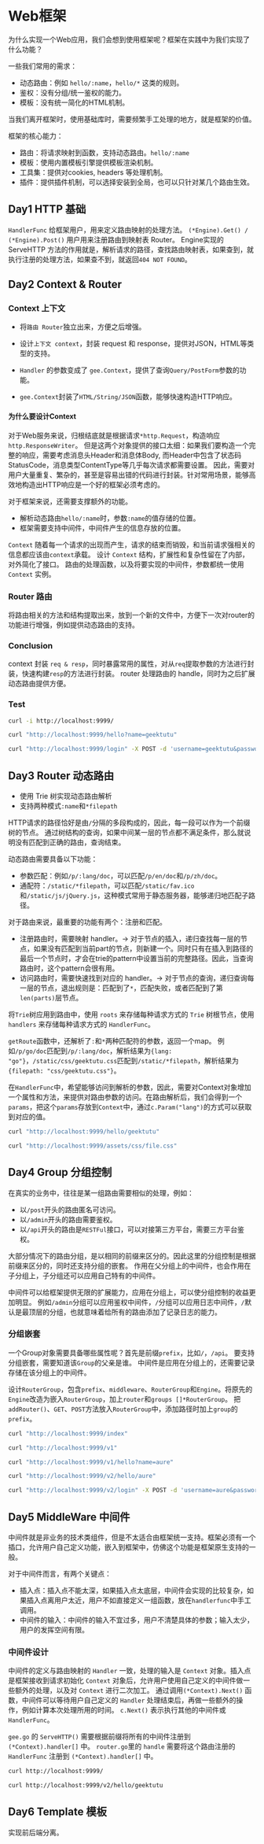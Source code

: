# Web框架

为什么实现一个Web应用，我们会想到使用框架呢？框架在实践中为我们实现了什么功能？

一些我们常用的需求：

- 动态路由：例如 `hello/:name`，`hello/*` 这类的规则。
- 鉴权：没有分组/统一鉴权的能力。
- 模板：没有统一简化的HTML机制。

当我们离开框架时，使用基础库时，需要频繁手工处理的地方，就是框架的价值。

框架的核心能力：

- 路由：将请求映射到函数，支持动态路由。`hello/:name`
- 模板：使用内置模板引擎提供模板渲染机制。
- 工具集：提供对cookies, headers 等处理机制。
- 插件：提供插件机制，可以选择安装到全局，也可以只针对某几个路由生效。

## Day1 HTTP 基础

`HandlerFunc` 给框架用户，用来定义路由映射的处理方法。
`(*Engine).Get() / (*Engine).Post()` 用户用来注册路由到映射表 Router。
Engine实现的 ServeHTTP 方法的作用就是，解析请求的路径，查找路由映射表，如果查到，就执行注册的处理方法，如果查不到，就返回`404 NOT FOUND`。

## Day2 Context & Router

### Context 上下文

- 将`路由 Router`独立出来，方便之后增强。
- 设计`上下文 context`，封装 request 和 response，提供对JSON，HTML等类型的支持。

- `Handler` 的参数变成了 `gee.Context`，提供了查询`Query/PostForm`参数的功能。
- `gee.Context`封装了`HTML/String/JSON`函数，能够快速构造HTTP响应。

#### 为什么要设计Context

对于Web服务来说，归根结底就是根据请求`*http.Request`，构造响应`http.ResponseWriter`。
但是这两个对象提供的接口太细：如果我们要构造一个完整的响应，需要考虑消息头Header和消息体Body,
而Header中包含了状态码StatusCode，消息类型ContentType等几乎每次请求都需要设置。
因此，需要对用户大量重复、繁杂的，甚至是容易出错的代码进行封装。针对常用场景，能够高效地构造出HTTP响应是一个好的框架必须考虑的。

对于框架来说，还需要支撑额外的功能。

- 解析动态路由`hello/:name`时，参数`:name`的值存储的位置。
- 框架需要支持中间件，中间件产生的信息存放的位置。

`Context` 随着每一个请求的出现而产生，请求的结束而销毁，和当前请求强相关的信息都应该由`context`承载。
设计 `Context` 结构，扩展性和复杂性留在了内部，对外简化了接口。
路由的处理函数，以及将要实现的中间件，参数都统一使用 `Context` 实例。

### Router 路由

将路由相关的方法和结构提取出来，放到一个新的文件中，方便下一次对router的功能进行增强，例如提供动态路由的支持。

### Conclusion

context 封装 `req & resp`，同时暴露常用的属性，对从`req`提取参数的方法进行封装，快速构建`resp`的方法进行封装。
router 处理路由的 handle，同时为之后扩展动态路由提供方便。

### Test

```bash
curl -i http://localhost:9999/

curl "http://localhost:9999/hello?name=geektutu"

curl "http://localhost:9999/login" -X POST -d 'username=geektutu&password=1234'
```

## Day3 Router 动态路由

- 使用 Trie 树实现动态路由解析
- 支持两种模式`:name`和`*filepath`

HTTP请求的路径恰好是由`/`分隔的多段构成的，因此，每一段可以作为一个前缀树的节点。
通过树结构的查询，如果中间某一层的节点都不满足条件，那么就说明没有匹配到正确的路由，查询结束。

动态路由需要具备以下功能：

- 参数匹配：例如`/p/:lang/doc`，可以匹配`/p/en/doc`和`/p/zh/doc`。
- 通配符：`/static/*filepath`，可以匹配`/static/fav.ico`和`/static/js/jQuery.js`，这种模式常用于静态服务器，能够递归地匹配子路径。

对于路由来说，最重要的功能有两个：注册和匹配。

- 注册路由时，需要映射 handler。-> 对于节点的插入，递归查找每一层的节点，如果没有匹配到当前part的节点，则新建一个。同时只有在插入到路径的最后一个节点时，才会在trie的pattern中设置当前的完整路径。因此，当查询路由时，这个pattern会很有用。
- 访问路由时，需要快速找到对应的 handler。-> 对于节点的查询，递归查询每一层的节点，退出规则是：匹配到了`*`，匹配失败，或者匹配到了第`len(parts)`层节点。

将`Trie`树应用到路由中，使用 `roots` 来存储每种请求方式的 `Trie` 树根节点，使用 `handlers` 来存储每种请求方式的 `HandlerFunc`。

`getRoute`函数中，还解析了`:`和`*`两种匹配符的参数，返回一个map。
例如`/p/go/doc`匹配到`/p/:lang/doc`，解析结果为`{lang: "go"}`，`/static/css/geektutu.css`匹配到`/static/*filepath`，解析结果为`{filepath: "css/geektutu.css"}`。

在`HandlerFunc`中，希望能够访问到解析的参数，因此，需要对Context对象增加一个属性和方法，来提供对路由参数的访问。在路由解析后，我们会得到一个`params`，把这个`params`存放到`Context`中，通过`c.Param("lang")`的方式可以获取到对应的值。

```bash
curl "http://localhost:9999/hello/geektutu"

curl "http://localhost:9999/assets/css/file.css"
```

## Day4 Group 分组控制

在真实的业务中，往往是某一组路由需要相似的处理，例如：

- 以`/post`开头的路由匿名可访问。
- 以`/admin`开头的路由需要鉴权。
- 以`/api`开头的路由是`RESTFul`接口，可以对接第三方平台，需要三方平台鉴权。

大部分情况下的路由分组，是以相同的前缀来区分的。因此这里的分组控制是根据前缀来区分的，同时还支持分组的嵌套。
作用在父分组上的中间件，也会作用在子分组上，子分组还可以应用自己特有的中间件。

中间件可以给框架提供无限的扩展能力，应用在分组上，可以使分组控制的收益更加明显。
例如`/admin`分组可以应用鉴权中间件，`/`分组可以应用日志中间件，`/`默认是最顶层的分组，也就意味着给所有的路由添加了记录日志的能力。

### 分组嵌套

一个Group对象需要具备哪些属性呢？首先是前缀`prefix`，比如`/`，`/api`。
要支持分组嵌套，需要知道该`Group`的父亲是谁。
中间件是应用在分组上的，还需要记录存储在该分组上的中间件。

设计`RouterGroup`，包含`prefix`、`middleware`、`RouterGroup`和`Engine`。将原先的`Engine`改造为嵌入`RouterGroup`，加上`router`和`groups []*RouterGroup`。
把`addRouter()`、`GET`、`POST`方法放入`RouterGroup`中，添加路径时加上`group`的`prefix`。

```bash
curl "http://localhost:9999/index"

curl "http://localhost:9999/v1"

curl "http://localhost:9999/v1/hello?name=aure"

curl "http://localhost:9999/v2/hello/aure"

curl "http://localhost:9999/v2/login" -X POST -d 'username=aure&password=1234'
```

## Day5 MiddleWare 中间件

中间件就是非业务的技术类组件，但是不太适合由框架统一支持。框架必须有一个插口，允许用户自己定义功能，嵌入到框架中，仿佛这个功能是框架原生支持的一般。

对于中间件而言，有两个关键点：

- 插入点：插入点不能太深，如果插入点太底层，中间件会实现的比较复杂，如果插入点离用户太近，用户不如直接定义一组函数，放在`handlerfunc`中手工调用。
- 中间件的输入：中间件的输入不宜过多，用户不清楚具体的参数；输入太少，用户的发挥空间有限。

### 中间件设计

中间件的定义与路由映射的 `Handler` 一致，处理的输入是 `Context` 对象。插入点是框架接收到请求初始化 `Context` 对象后，允许用户使用自己定义的中间件做一些额外的处理，以及对 `Context` 进行二次加工。
通过调用`(*Context).Next()` 函数，中间件可以等待用户自己定义的 `Handler` 处理结束后，再做一些额外的操作，例如计算本次处理所用的时间。
`c.Next()` 表示执行其他的中间件或 `HandlerFunc`。

`gee.go` 的 `ServeHTTP()` 需要根据前缀将所有的中间件注册到 `(*Context).handler[]` 中。
`router.go`里的 `handle` 需要将这个路由注册的 `HandlerFunc` 注册到 `(*Context).handler[]` 中。

```bash
curl http://localhost:9999/

curl http://localhost:9999/v2/hello/geektutu
```

## Day6 Template 模板

实现前后端分离。
